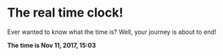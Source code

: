 # The real time clock!

Ever wanted to know what the time is? Well, your journey is about to end!

**The time is Nov 11, 2017, 15:03**